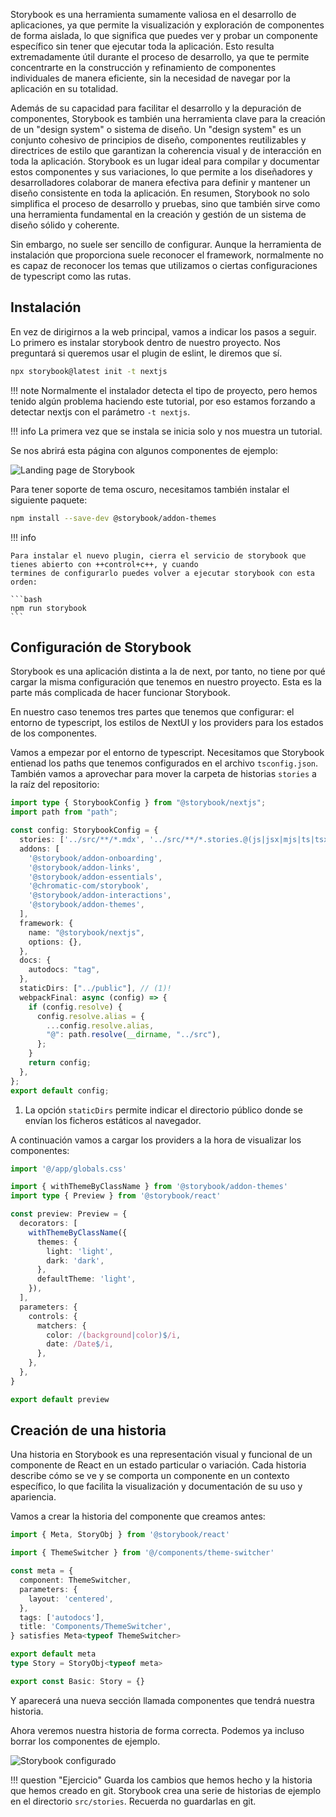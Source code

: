 Storybook es una herramienta sumamente valiosa en el desarrollo de aplicaciones, ya que permite la visualización y exploración de componentes de forma aislada, lo que significa que puedes ver y probar un componente específico sin tener que ejecutar toda la aplicación. Esto resulta extremadamente útil durante el proceso de desarrollo, ya que te permite concentrarte en la construcción y refinamiento de componentes individuales de manera eficiente, sin la necesidad de navegar por la aplicación en su totalidad.

Además de su capacidad para facilitar el desarrollo y la depuración de componentes, Storybook es también una herramienta clave para la creación de un "design system" o sistema de diseño. Un "design system" es un conjunto cohesivo de principios de diseño, componentes reutilizables y directrices de estilo que garantizan la coherencia visual y de interacción en toda la aplicación. Storybook es un lugar ideal para compilar y documentar estos componentes y sus variaciones, lo que permite a los diseñadores y desarrolladores colaborar de manera efectiva para definir y mantener un diseño consistente en toda la aplicación. En resumen, Storybook no solo simplifica el proceso de desarrollo y pruebas, sino que también sirve como una herramienta fundamental en la creación y gestión de un sistema de diseño sólido y coherente.

Sin embargo, no suele ser sencillo de configurar. Aunque la herramienta de instalación que proporciona suele reconocer el framework, normalmente no es capaz de reconocer los temas que utilizamos o ciertas configuraciones de typescript como las rutas.

## Instalación

En vez de dirigirnos a la web principal, vamos a indicar los pasos a seguir. Lo primero es instalar storybook dentro de nuestro proyecto. Nos preguntará si
queremos usar el plugin de eslint, le diremos que sí.

```bash
npx storybook@latest init -t nextjs
```

!!! note
    Normalmente el instalador detecta el tipo de proyecto, pero hemos tenido
    algún problema haciendo este tutorial, por eso estamos forzando a detectar
    nextjs con el parámetro `-t nextjs`.


!!! info
    La primera vez que se instala se inicia solo y nos muestra un tutorial.

Se nos abrirá esta página con algunos componentes de ejemplo:

![Landing page de Storybook](images/storybook-landingpage.png)


Para tener soporte de tema oscuro, necesitamos también instalar el siguiente paquete:

```bash
npm install --save-dev @storybook/addon-themes
```

!!! info

    Para instalar el nuevo plugin, cierra el servicio de storybook que tienes abierto con ++control+c++, y cuando 
    termines de configurarlo puedes volver a ejecutar storybook con esta orden:

    ```bash
    npm run storybook
    ```


## Configuración de Storybook

Storybook es una aplicación distinta a la de next, por tanto, no tiene por qué
cargar la misma configuración que tenemos en nuestro proyecto. Esta es la parte
más complicada de hacer funcionar Storybook.

En nuestro caso tenemos tres partes que tenemos que configurar: el entorno de
typescript, los estilos de NextUI y los providers para los estados de los
componentes.

Vamos a empezar por el entorno de typescript. Necesitamos que Storybook entienad los paths que tenemos configurados en el archivo `tsconfig.json`.
También vamos a aprovechar para mover la carpeta de historias `stories` a la raíz del repositorio:

```typescript title=".storybook/main.ts" hl_lines="2 12 21-30" 
import type { StorybookConfig } from "@storybook/nextjs";
import path from "path";

const config: StorybookConfig = {
  stories: ['../src/**/*.mdx', '../src/**/*.stories.@(js|jsx|mjs|ts|tsx)'],
  addons: [
    '@storybook/addon-onboarding',
    '@storybook/addon-links',
    '@storybook/addon-essentials',
    '@chromatic-com/storybook',
    '@storybook/addon-interactions',
    '@storybook/addon-themes',
  ],
  framework: {
    name: "@storybook/nextjs",
    options: {},
  },
  docs: {
    autodocs: "tag",
  },
  staticDirs: ["../public"], // (1)!
  webpackFinal: async (config) => {
    if (config.resolve) {
      config.resolve.alias = {
        ...config.resolve.alias,
        "@": path.resolve(__dirname, "../src"),
      };
    }
    return config;
  },
};
export default config;
```

1. La opción `staticDirs` permite indicar el directorio público donde se envían los ficheros estáticos al navegador.

A continuación vamos a cargar los providers a la hora de visualizar los 
componentes:

```typescript title=".storybook/preview.ts" hl_lines="1-3 7-15"
import '@/app/globals.css'

import { withThemeByClassName } from '@storybook/addon-themes'
import type { Preview } from '@storybook/react'

const preview: Preview = {
  decorators: [
    withThemeByClassName({
      themes: {
        light: 'light',
        dark: 'dark',
      },
      defaultTheme: 'light',
    }),
  ],
  parameters: {
    controls: {
      matchers: {
        color: /(background|color)$/i,
        date: /Date$/i,
      },
    },
  },
}

export default preview
```


## Creación de una historia

Una historia en Storybook es una representación visual y funcional de un componente de React en un estado particular o variación. Cada historia describe cómo se ve y se comporta un componente en un contexto específico, lo que facilita la visualización y documentación de su uso y apariencia.

Vamos a crear la historia del componente que creamos antes:

```typescript title="src/stories/components/theme-switcher.stories.ts"
import { Meta, StoryObj } from '@storybook/react'

import { ThemeSwitcher } from '@/components/theme-switcher'

const meta = {
  component: ThemeSwitcher,
  parameters: {
    layout: 'centered',
  },
  tags: ['autodocs'],
  title: 'Components/ThemeSwitcher',
} satisfies Meta<typeof ThemeSwitcher>

export default meta
type Story = StoryObj<typeof meta>

export const Basic: Story = {}
```

Y aparecerá una nueva sección llamada componentes que tendrá nuestra historia. 

Ahora veremos nuestra historia de forma correcta. Podemos ya incluso borrar los componentes de ejemplo.

![Storybook configurado](images/storybook-configured.png)

!!! question "Ejercicio"
    Guarda los cambios que hemos hecho y la historia que hemos creado en git.
    Storybook crea una serie de historias de ejemplo en el directorio `src/stories`.
    Recuerda no guardarlas en git.

